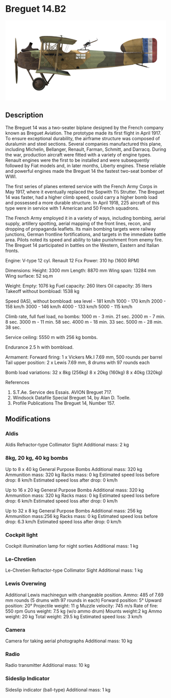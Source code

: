 ﻿# Breguet 14.B2

![breguet14](../images/breguet14.png)

## Description

The Breguet 14 was a two-seater biplane designed by the French company known as Breguet Aviation. The prototype made its first flight in April 1917. To ensure exceptional durability, the airframe structure was composed of duralumin and steel sections. Several companies manufactured this plane, including Michelin, Bellanger, Renault, Farman, Schmitt, and Darracq. During the war, production aircraft were fitted with a variety of engine types. Renault engines were the first to be installed and were subsequently followed by Fiat models and, in later months, Liberty engines. These reliable and powerful engines made the Breguet 14 the fastest two-seat bomber of WWI.

The first series of planes entered service with the French Army Corps in May 1917, where it eventually replaced the Sopwith 1½ Strutter. The Breguet 14 was faster, had a higher climb speed, could carry a higher bomb load and possessed a more durable structure. In April 1918, 225 aircraft of this type were in service with 1 American and 50 French squadrons.

The French Army employed it in a variety of ways, including bombing, aerial supply, artillery spotting, aerial mapping of the front lines, recon, and dropping of propaganda leaflets. Its main bombing targets were railway junctions, German frontline fortifications, and targets in the immediate battle area. Pilots noted its speed and ability to take punishment from enemy fire. The Breguet 14 participated in battles on the Western, Eastern and Italian fronts.


Engine: V-type 12 cyl. Renault 12 Fcx
Power: 310 hp (1600 RPM)

Dimensions:
Height: 3300 mm
Length: 8870 mm
Wing span: 13284 mm
Wing surface: 52 sq.m

Weight:
Empty: 1076 kg
Fuel capacity: 260 liters
Oil capacity: 35 liters
Takeoff without bombload: 1538 kg

Speed (IAS), without bombload:
sea level - 181 km/h
1000 - 170 km/h
2000 - 158 km/h
3000 - 146 km/h
4000 - 133 km/h
5000 - 115 km/h

Climb rate, full fuel load, no bombs:
1000 m -  3 min. 21 sec.
2000 m -  7 min. 8 sec.
3000 m - 11 min. 58 sec.
4000 m - 18 min. 33 sec.
5000 m - 28 min. 38 sec.

Service ceiling: 5550 m with 256 kg bombs.

Endurance 2.5 h with bombload.

Armament:
Forward firing: 1 x Vickers Mk.I 7.69 mm, 500 rounds per barrel
Tail upper position: 2 x Lewis 7.69 mm, 8 drums with 97 rounds each

Bomb load variations:
32 x 8kg (256kg)
8 x 20kg (160kg)
8 x 40kg (320kg)

References
1) S.T.Ae. Service des Essais. AVION Breguet 717.
2) Windsock Datafile Special Breguet 14, by Alan D. Toelle.
3) Profile Publications The Breguet 14, Number 157.

## Modifications


### Aldis

Aldis Refractor-type Collimator Sight
Additional mass: 2 kg


### 8kg, 20 kg, 40 kg bombs

Up to 8 x 40 kg General Purpose Bombs
Additional mass: 320 kg
Ammunition mass: 320 kg
Racks mass: 0 kg
Estimated speed loss before drop: 8 km/h
Estimated speed loss after drop: 0 km/h

Up to 16 x 20 kg General Purpose Bombs
Additional mass: 320 kg
Ammunition mass: 320 kg
Racks mass: 0 kg
Estimated speed loss before drop: 6 km/h
Estimated speed loss after drop: 0 km/h

Up to 32 x 8 kg General Purpose Bombs
Additional mass: 256 kg
Ammunition mass:256 kg
Racks mass: 0 kg
Estimated speed loss before drop: 6.3 km/h
Estimated speed loss after drop: 0 km/h﻿

### Cockpit light

Cockpit illumination lamp for night sorties
Additional mass: 1 kg


### Le-Chretien

Le-Chretien Refractor-type Collimator Sight
Additional mass: 1 kg
﻿

### Lewis Overwing

Additional Lewis machinegun with changeable position.
Ammo: 485 of 7.69 mm rounds (5 drums with 97 rounds in each)
Forward position: 5°
Upward position: 20°
Projectile weight: 11 g
Muzzle velocity: 745 m/s
Rate of fire: 550 rpm
Guns weight: 7.5 kg (w/o ammo drum)
Mounts weight:2 kg
Ammo weight: 20 kg
Total weight: 29.5 kg
Estimated speed loss: 3 km/h

### Camera

Camera for taking aerial photographs
Additional mass: 10 kg


### Radio

Radio transmitter
Additional mass: 10 kg

### Sideslip Indicator

Sideslip indicator (ball-type)
Additional mass: 1 kg
